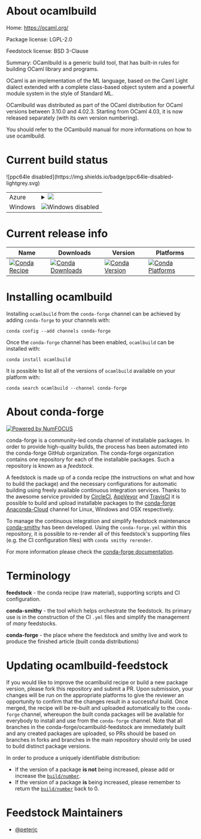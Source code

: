 About ocamlbuild
================

Home: https://ocaml.org/

Package license: LGPL-2.0

Feedstock license: BSD 3-Clause

Summary: OCamlbuild is a generic build tool, that has built-in rules for building OCaml library and programs.

OCaml is an implementation of the ML language, based on the Caml Light
dialect extended with a complete class-based object system and a powerful
module system in the style of Standard ML.

OCamlbuild was distributed as part of the OCaml distribution for OCaml
versions between 3.10.0 and 4.02.3. Starting from OCaml 4.03, it is now
released separately (with its own version numbering).

You should refer to the OCambuild manual for more informations on how to
use ocamlbuild.


Current build status
====================


<table>
    
  <tr>
    <td>Azure</td>
    <td>
      <details>
        <summary>
          <a href="https://dev.azure.com/conda-forge/feedstock-builds/_build/latest?definitionId=5652&branchName=master">
            <img src="https://dev.azure.com/conda-forge/feedstock-builds/_apis/build/status/ocamlbuild-feedstock?branchName=master">
          </a>
        </summary>
        <table>
          <thead><tr><th>Variant</th><th>Status</th></tr></thead>
          <tbody><tr>
              <td>linux</td>
              <td>
                <a href="https://dev.azure.com/conda-forge/feedstock-builds/_build/latest?definitionId=5652&branchName=master">
                  <img src="https://dev.azure.com/conda-forge/feedstock-builds/_apis/build/status/ocamlbuild-feedstock?branchName=master&jobName=linux&configuration=linux_" alt="variant">
                </a>
              </td>
            </tr><tr>
              <td>osx</td>
              <td>
                <a href="https://dev.azure.com/conda-forge/feedstock-builds/_build/latest?definitionId=5652&branchName=master">
                  <img src="https://dev.azure.com/conda-forge/feedstock-builds/_apis/build/status/ocamlbuild-feedstock?branchName=master&jobName=osx&configuration=osx_" alt="variant">
                </a>
              </td>
            </tr>
          </tbody>
        </table>
      </details>
    </td>
  </tr>
  <tr>
    <td>Windows</td>
    <td>
      <img src="https://img.shields.io/badge/Windows-disabled-lightgrey.svg" alt="Windows disabled">
    </td>
  </tr>
![ppc64le disabled](https://img.shields.io/badge/ppc64le-disabled-lightgrey.svg)
</table>

Current release info
====================

| Name | Downloads | Version | Platforms |
| --- | --- | --- | --- |
| [![Conda Recipe](https://img.shields.io/badge/recipe-ocamlbuild-green.svg)](https://anaconda.org/conda-forge/ocamlbuild) | [![Conda Downloads](https://img.shields.io/conda/dn/conda-forge/ocamlbuild.svg)](https://anaconda.org/conda-forge/ocamlbuild) | [![Conda Version](https://img.shields.io/conda/vn/conda-forge/ocamlbuild.svg)](https://anaconda.org/conda-forge/ocamlbuild) | [![Conda Platforms](https://img.shields.io/conda/pn/conda-forge/ocamlbuild.svg)](https://anaconda.org/conda-forge/ocamlbuild) |

Installing ocamlbuild
=====================

Installing `ocamlbuild` from the `conda-forge` channel can be achieved by adding `conda-forge` to your channels with:

```
conda config --add channels conda-forge
```

Once the `conda-forge` channel has been enabled, `ocamlbuild` can be installed with:

```
conda install ocamlbuild
```

It is possible to list all of the versions of `ocamlbuild` available on your platform with:

```
conda search ocamlbuild --channel conda-forge
```


About conda-forge
=================

[![Powered by NumFOCUS](https://img.shields.io/badge/powered%20by-NumFOCUS-orange.svg?style=flat&colorA=E1523D&colorB=007D8A)](http://numfocus.org)

conda-forge is a community-led conda channel of installable packages.
In order to provide high-quality builds, the process has been automated into the
conda-forge GitHub organization. The conda-forge organization contains one repository
for each of the installable packages. Such a repository is known as a *feedstock*.

A feedstock is made up of a conda recipe (the instructions on what and how to build
the package) and the necessary configurations for automatic building using freely
available continuous integration services. Thanks to the awesome service provided by
[CircleCI](https://circleci.com/), [AppVeyor](https://www.appveyor.com/)
and [TravisCI](https://travis-ci.org/) it is possible to build and upload installable
packages to the [conda-forge](https://anaconda.org/conda-forge)
[Anaconda-Cloud](https://anaconda.org/) channel for Linux, Windows and OSX respectively.

To manage the continuous integration and simplify feedstock maintenance
[conda-smithy](https://github.com/conda-forge/conda-smithy) has been developed.
Using the ``conda-forge.yml`` within this repository, it is possible to re-render all of
this feedstock's supporting files (e.g. the CI configuration files) with ``conda smithy rerender``.

For more information please check the [conda-forge documentation](https://conda-forge.org/docs/).

Terminology
===========

**feedstock** - the conda recipe (raw material), supporting scripts and CI configuration.

**conda-smithy** - the tool which helps orchestrate the feedstock.
                   Its primary use is in the construction of the CI ``.yml`` files
                   and simplify the management of *many* feedstocks.

**conda-forge** - the place where the feedstock and smithy live and work to
                  produce the finished article (built conda distributions)


Updating ocamlbuild-feedstock
=============================

If you would like to improve the ocamlbuild recipe or build a new
package version, please fork this repository and submit a PR. Upon submission,
your changes will be run on the appropriate platforms to give the reviewer an
opportunity to confirm that the changes result in a successful build. Once
merged, the recipe will be re-built and uploaded automatically to the
`conda-forge` channel, whereupon the built conda packages will be available for
everybody to install and use from the `conda-forge` channel.
Note that all branches in the conda-forge/ocamlbuild-feedstock are
immediately built and any created packages are uploaded, so PRs should be based
on branches in forks and branches in the main repository should only be used to
build distinct package versions.

In order to produce a uniquely identifiable distribution:
 * If the version of a package **is not** being increased, please add or increase
   the [``build/number``](https://conda.io/docs/user-guide/tasks/build-packages/define-metadata.html#build-number-and-string).
 * If the version of a package **is** being increased, please remember to return
   the [``build/number``](https://conda.io/docs/user-guide/tasks/build-packages/define-metadata.html#build-number-and-string)
   back to 0.

Feedstock Maintainers
=====================

* [@peterjc](https://github.com/peterjc/)

